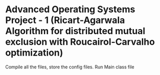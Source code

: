 Advanced Operating Systems Project - 1 (Ricart-Agarwala Algorithm for distributed mutual exclusion with Roucairol-Carvalho optimization)
============

Compile all the files, store the config files.
Run Main class file
